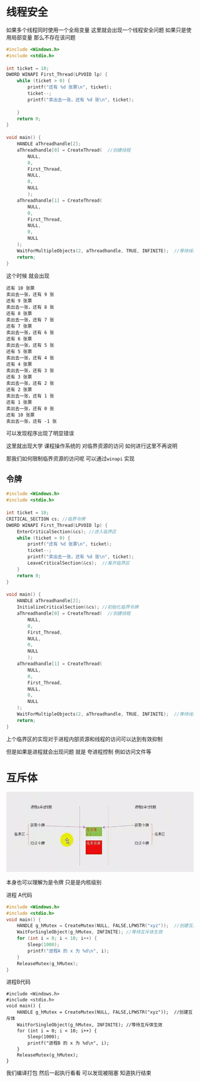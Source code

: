 # 线程安全

如果多个线程同时使用一个全局变量 这里就会出现一个线程安全问题 如果只是使用局部变量 那么不存在该问题

```c
#include <Windows.h>
#include <stdio.h>

int ticket = 10;
DWORD WINAPI First_Thread(LPVOID lp) {
	while (ticket > 0) {
		printf("还有 %d 张票\n", ticket);
		ticket--;
		printf("卖出去一张，还有 %d 张\n", ticket);

	}
	return 0;
}

void main() {
	HANDLE aThreadhandle[2];
	aThreadhandle[0] = CreateThread(  //创建线程
		NULL,
		0,
		First_Thread,
		NULL,
		0,
		NULL
		);
	aThreadhandle[1] = CreateThread(
		NULL,
		0,
		First_Thread,
		NULL,
		0,
		NULL
	);
	WaitForMultipleObjects(2, aThreadhandle, TRUE, INFINITE);  //等待线程全部执行结束
	return;
}
```

这个时候 就会出现

```
还有 10 张票
卖出去一张，还有 9 张
还有 9 张票
卖出去一张，还有 8 张
还有 8 张票
卖出去一张，还有 7 张
还有 7 张票
卖出去一张，还有 6 张
还有 6 张票
卖出去一张，还有 5 张
还有 5 张票
卖出去一张，还有 4 张
还有 4 张票
卖出去一张，还有 3 张
还有 3 张票
卖出去一张，还有 2 张
还有 2 张票
卖出去一张，还有 1 张
还有 1 张票
卖出去一张，还有 0 张
还有 10 张票
卖出去一张，还有 -1 张

```

可以发现程序出现了明显错误

这里就出现大学 课程操作系统的 对临界资源的访问 如何进行这里不再说明

那我们如何限制临界资源的访问呢 可以通过`winapi` 实现

## 令牌

```c
#include <Windows.h>
#include <stdio.h>

int ticket = 10;
CRITICAL_SECTION cs; //临界令牌
DWORD WINAPI First_Thread(LPVOID lp) {
	EnterCriticalSection(&cs); //进入临界区
	while (ticket > 0) {
		printf("还有 %d 张票\n", ticket);
		ticket--;
		printf("卖出去一张，还有 %d 张\n", ticket);
		LeaveCriticalSection(&cs);  //离开临界区
	} 
	return 0;
}

void main() {
	HANDLE aThreadhandle[2];
	InitializeCriticalSection(&cs); //初始化临界令牌
	aThreadhandle[0] = CreateThread(  //创建线程
		NULL,
		0,
		First_Thread,
		NULL,
		0,
		NULL
		);
	aThreadhandle[1] = CreateThread(
		NULL,
		0,
		First_Thread,
		NULL,
		0,
		NULL
	);
	WaitForMultipleObjects(2, aThreadhandle, TRUE, INFINITE);  //等待线程全部执行结束
	return;
}
```

上个临界区的实现对于进程内部资源和线程的访问可以达到有效抑制

但是如果是进程就会出现问题 就是 夸进程控制 例如访问文件等

# 互斥体

![image-20250318142941368](https://raw.githubusercontent.com/Xioaruan912/pic/main/image-20250318142941368.png)

本身也可以理解为是令牌 只是是内核级别



进程 A代码

```c
#include <Windows.h>
#include <stdio.h>
void main() {
	HANDLE g_hMutex = CreateMutex(NULL, FALSE,LPWSTR("xyz"));  //创建互斥体
	WaitForSingleObject(g_hMutex, INFINITE); //等待互斥体生效
	for (int i = 0; i < 10; i++) {
		Sleep(1000);
		printf("进程A 的 x 为 %d\n", i);
	}
	ReleaseMutex(g_hMutex);
}
```

进程B代码

```
#include <Windows.h>
#include <stdio.h>
void main() {
	HANDLE g_hMutex = CreateMutex(NULL, FALSE,LPWSTR("xyz"));  //创建互斥体
	WaitForSingleObject(g_hMutex, INFINITE); //等待互斥体生效
	for (int i = 0; i < 10; i++) {
		Sleep(1000);
		printf("进程B 的 x 为 %d\n", i);
	}
	ReleaseMutex(g_hMutex);
}
```

我们编译打包 然后一起执行看看 可以发现被阻塞 知道执行结束
